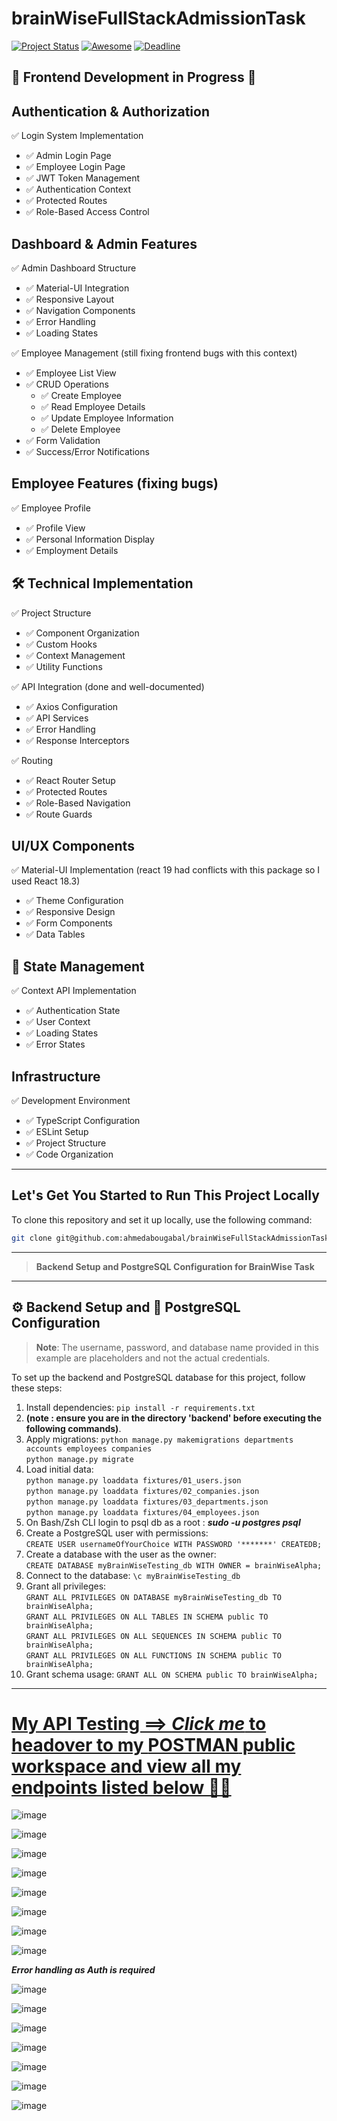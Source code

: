 # brainWiseFullStackAdmissionTask


[![Project Status](https://img.shields.io/badge/status-Under%20Construction-yellow)](https://github.com/yourusername/mernStackMilestoneProject_ITI)  [![Awesome](https://cdn.rawgit.com/sindresorhus/awesome/d7305f38d29fed78fa85652e3a63e154dd8e8829/media/badge.svg)](https://github.com/sindresorhus/awesome)  [![Deadline](https://img.shields.io/badge/deadline-12/12/2024-red)](https://github.com/yourusername/mernStackMilestoneProject_ITI)




## 🚧 Frontend Development in Progress 🚧
##  Authentication & Authorization
✅ Login System Implementation
  - ✅ Admin Login Page
  - ✅ Employee Login Page
  - ✅ JWT Token Management
  - ✅ Authentication Context
  - ✅ Protected Routes
  - ✅ Role-Based Access Control

## Dashboard & Admin Features
✅ Admin Dashboard Structure
  - ✅ Material-UI Integration
  - ✅ Responsive Layout
  - ✅ Navigation Components
  - ✅ Error Handling
  - ✅ Loading States

✅ Employee Management (still fixing frontend bugs with this context)
  - ✅ Employee List View
  - ✅ CRUD Operations
    - ✅ Create Employee
    - ✅ Read Employee Details
    - ✅ Update Employee Information
    - ✅ Delete Employee
  - ✅ Form Validation
  - ✅ Success/Error Notifications

##  Employee Features (fixing bugs)
✅ Employee Profile
  - ✅ Profile View
  - ✅ Personal Information Display
  - ✅ Employment Details

## 🛠 Technical Implementation
✅ Project Structure
  - ✅ Component Organization
  - ✅ Custom Hooks
  - ✅ Context Management
  - ✅ Utility Functions

✅ API Integration (done and well-documented)
  - ✅ Axios Configuration
  - ✅ API Services
  - ✅ Error Handling
  - ✅ Response Interceptors

✅ Routing
  - ✅ React Router Setup
  - ✅ Protected Routes
  - ✅ Role-Based Navigation
  - ✅ Route Guards

## UI/UX Components
✅ Material-UI Implementation (react 19 had conflicts with this package so I used React 18.3)
  - ✅ Theme Configuration
  - ✅ Responsive Design
  - ✅ Form Components
  - ✅ Data Tables

## 🔄 State Management
✅ Context API Implementation
  - ✅ Authentication State
  - ✅ User Context
  - ✅ Loading States
  - ✅ Error States

## Infrastructure
✅ Development Environment
  - ✅ TypeScript Configuration
  - ✅ ESLint Setup
  - ✅ Project Structure
  - ✅ Code Organization


---

## Let's Get You Started to Run This Project Locally

To clone this repository and set it up locally, use the following command:

```bash
git clone git@github.com:ahmedabougabal/brainWiseFullStackAdmissionTask.git

```
---

> **Backend Setup and PostgreSQL Configuration for BrainWise Task**

---

## ⚙️ Backend Setup and 🐘 PostgreSQL Configuration

> **Note**: The username, password, and database name provided in this example are placeholders and not the actual credentials.
> 
To set up the backend and PostgreSQL database for this project, follow these steps:

1. Install dependencies: `pip install -r requirements.txt`
2. **__(note : ensure you are in the directory 'backend' before executing the following commands)__**.
3. Apply migrations:
   `python manage.py makemigrations departments accounts employees companies`  
   `python manage.py migrate`  
4. Load initial data:  
   `python manage.py loaddata fixtures/01_users.json`  
   `python manage.py loaddata fixtures/02_companies.json`  
   `python manage.py loaddata fixtures/03_departments.json`  
   `python manage.py loaddata fixtures/04_employees.json`
5. On Bash/Zsh CLI login to psql db as a root : *__sudo -u postgres psql__*
6. Create a PostgreSQL user with permissions:  
   `CREATE USER usernameOfYourChoice WITH PASSWORD '*******' CREATEDB;`  
7. Create a database with the user as the owner:  
   `CREATE DATABASE myBrainWiseTesting_db WITH OWNER = brainWiseAlpha;`  
8. Connect to the database: `\c myBrainWiseTesting_db`  
9. Grant all privileges:  
   `GRANT ALL PRIVILEGES ON DATABASE myBrainWiseTesting_db TO brainWiseAlpha;`  
   `GRANT ALL PRIVILEGES ON ALL TABLES IN SCHEMA public TO brainWiseAlpha;`  
   `GRANT ALL PRIVILEGES ON ALL SEQUENCES IN SCHEMA public TO brainWiseAlpha;`  
   `GRANT ALL PRIVILEGES ON ALL FUNCTIONS IN SCHEMA public TO brainWiseAlpha;`  
10. Grant schema usage: `GRANT ALL ON SCHEMA public TO brainWiseAlpha;`

---

# [My API Testing ==> **_Click me_** to headover to my **POSTMAN** public workspace and view all my endpoints listed below 👨‍💻 ](https://www.postman.com/golden-noobie/brainwise-admission-api-testing-by-ahmed-abou-gabal/collection/gyjljwr/brainwise-admission-api-testing?action=share&creator=38508690)

![image](https://github.com/user-attachments/assets/246fc533-dfef-4283-9ad5-17ed6fa594a2)


![image](https://github.com/user-attachments/assets/4adb1222-a158-4938-88d1-0c423a8fd4c4)


![image](https://github.com/user-attachments/assets/47a65efc-17f9-4fbe-9552-ab6c4106166a)


![image](https://github.com/user-attachments/assets/2c8d79cf-650c-4590-a671-d651c26fb968)


![image](https://github.com/user-attachments/assets/a8ead064-f60d-4cdf-bd1e-d778e4fa90ba)


![image](https://github.com/user-attachments/assets/0184ac91-3ec7-4b46-958b-ecbf1b43d923)


![image](https://github.com/user-attachments/assets/bf62d0de-e582-416d-bbf3-5ec2c16fa9ef)


![image](https://github.com/user-attachments/assets/5d56bbd5-e9e5-4e5b-a661-996a126bb807)

**_Error handling as Auth is required_**

![image](https://github.com/user-attachments/assets/ff1f71be-dce8-45c5-8dcd-67e6d190f32f)

![image](https://github.com/user-attachments/assets/9043e9d6-312f-4f52-9e99-bb25b8ab85f4)


![image](https://github.com/user-attachments/assets/2bab3969-af02-4e35-b5d7-232f52685503)


![image](https://github.com/user-attachments/assets/8462e2e3-cf77-4064-959e-10443dcd1948)


![image](https://github.com/user-attachments/assets/ab1dbb6c-d765-4043-8d33-a3d35f694f7e)


![image](https://github.com/user-attachments/assets/f9b96457-d19c-4c5d-bd44-5c2027c50c28)


![image](https://github.com/user-attachments/assets/1077cdf0-152e-4308-977e-7e67cab62196)


